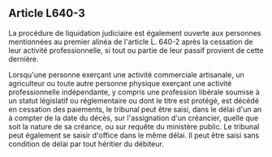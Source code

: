 Article L640-3
----
La procédure de liquidation judiciaire est également ouverte aux personnes
mentionnées au premier alinéa de l'article L. 640-2 après la cessation de leur
activité professionnelle, si tout ou partie de leur passif provient de cette
dernière.

Lorsqu'une personne exerçant une activité commerciale artisanale, un agriculteur
ou toute autre personne physique exerçant une activité professionnelle
indépendante, y compris une profession libérale soumise à un statut législatif
ou réglementaire ou dont le titre est protégé, est décédé en cessation des
paiements, le tribunal peut être saisi, dans le délai d'un an à compter de la
date du décès, sur l'assignation d'un créancier, quelle que soit la nature de sa
créance, ou sur requête du ministère public. Le tribunal peut également se
saisir d'office dans le même délai. Il peut être saisi sans condition de délai
par tout héritier du débiteur.
